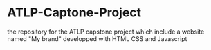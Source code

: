 # ATLP-Captone-Project
the repository for the ATLP capstone project which include a website named "My brand" developped with HTML CSS and Javascript
